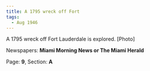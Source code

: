```yaml
---  
title: A 1795 wreck off Fort  
tags:  
  - Aug 1946  
---  
```

  
A 1795 wreck off Fort Lauderdale is explored. [Photo]  
  
Newspapers: **Miami Morning News or The Miami Herald**  
  
Page: **9**, Section: **A** 
